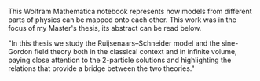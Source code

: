 This Wolfram Mathematica notebook represents how models from different parts of physics can be mapped onto each other. This work was in the focus of my Master's thesis, its abstract can be read below.

"In this thesis we study the Ruijsenaars–Schneider model and the sine-Gordon field theory both in the classical context and in infinite volume, paying close attention to the 2-particle solutions and highlighting the relations that provide a bridge between the two theories."
